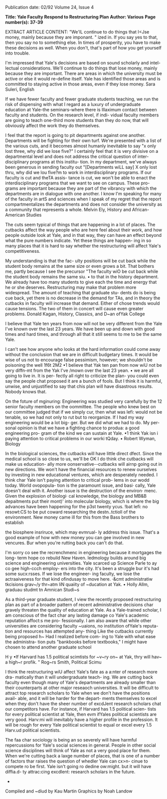 Publication date: 02/92
Volume 24, Issue 4

**Title: Yale Faculty Respond to Restructuring Plan**
**Author: Various**
**Page number(s): 37-39**

EXTRACT ARTICLE CONTENT:
"We'lL continue to do things that I<Jse money, 
mainly because they are imponant. " 
ized in. If you say yes to that, then you 
say no to something else. In times of 
prosperity, you have to make these 
decisions as well. When you don't, 
that's part of how you get yourself into 
trouble. 

I'm impressed that Yale's decisions 
are based on sound scholarly and intel-
lectual considerations. We'll continue 
to do things that lose money, mainly 
because they are important. There are 
areas in which the university must be 
active or else it would re-define itself. 
Yale has identified those areas and is 
committed to staying active in those 
areas, even if they lose money. 
Sara Suleri, English 

If we have fewer faculty and fewer 
graduate students teaching, we run the 
risk of dispensing with what I regard as 
a luxury of undergraduate education at 
Yale-the seminars-where there is 
lllaximum contact between faculty and 
students. On the research level, if indi-
vidual faculty members are going to 
teach one-third more students than 
they do now, that will obviously affect 
the work they do themselves. 

I feel that the report is going to pit 
departments against one another. 
Departments will be fighting for their 
own turf. We're presented with a list of 
the various cuts, and it becomes 
almost humanly inevitable to say "x 
only lost three, why did we lose five?" I 
certainly feel that it is very divisive on 
a departmental level and does not 
address the critical question of inter-
disciplinary programs at this institu-
tion. In my department, we've always 
been generous in sending faculty out 
"[Departments wiLL say] X only lost thru, 
why did we lou five?m 
to work in interdisciplinary programs. 
If our faculty is cut and theTA assis-
tance is cut, we won't be able to enact 
the interdisciplinary programs that we 
want to see on campus. These pro-
grams are important because they are 
part of the vibrancy with which the 
departments are in dialogue with one 
another. I know I'm speaking for many 
of the faculty in artS and sciences when 
I speak of my regret that the report 
compartmentalizes the departments 
and does not consider the university as 
a community that represents a whole. 
Melvin Ely, History and African-
American Studies 

The cuts seem typical of things 
that are happening in a lot of places. 
The cutbacks affect the way people 
who are here feel about their work, 
and how people outside look at Yale, 
and in that way, they can have an 
effect beyond what the pure numbers 
indicate. Yet these things are happen-
ing in so many places that it is hard to 
say whether the restructuring will 
affect Yale's competitiveness. 

My understanding is that the fac-
ulty positions will be cut back while 
the student body remains at the same 
size or even grows a bit. That bothers 
me, partly because I see the precursor 
"The faculty wiO be cut back while the student 
body remains the same siu. • 
to that in the history department. We 
already have too many students to give 
each the time and energy that he or 
she deserves. Restructuring may make 
that problem more widespread. The 
amount of teaching that graduate stu-
dents do is being cue back, yet there is 
no decrease in the demand for TAs, 
and in theory the cutbacks in faculty 
will increase that demand. Either of 
chose trends would cause tensions. 
The two of them in concert will cause 
even greater problems. 
Donald Kagan, History, Classics, and 
D~an ofYak College 

I believe that Yale ten years from 
now will not be very different from the 
Yale I've known over the last 23 years. 
We have been up and down with good 
times and hard times, and through all 
that it still seems to me to be the same 
Yale. 

I can't see how anyone who 
looks at the hard information could 
come away without the conclusion 
that we are in difficult budgetary 
times. It would be wise of us not to 
encourage false pessimism, however; 
we shouldn't be poisoning the well 
1f6t 
2M2 
•1 believe that Yak ten pan from now wiU not 
be very diffn-mt from the Yak I've /mown over 
the last 23 yean. • 
we are all going to live in. It is per-
fectly all right to criticize the plan-
you could even say the people chat 
proposed it are a bunch of fools. But 
I think it is harmful, unwise, and 
unjustified to say that chis plan will 
have disastrous results. Nobody 
knows that. 

On the foture of mginuring: 
Engineering was studied very carefully 
by the 12 senior faculty members on the 
oommittee. The people who knew best on 
our committee judged that if we simply cur, 
then what was lefi: would not be tenable, so 
we had not only to rut but to reorganize. If I 
had my way engineering would be a lot big-
ger. But we did what we had to do. My per-
sonal opinion is that we have a fighting 
chance to produa: a good engineering pro-
gram of the kind we can sustain at Yale. 
•1 think Yak isn i paying attention to critical 
problems in our worki tQday. • 
Robert Wyman, Biology 

In the biological sciences, the cutbacks 
will have little direct dfect. Since the medical 
school is so close to us, we'll be OK I do 
think che cutbacks will make us education-
ally more oonservative--cutbacks will airnp 
going out in new directions. We won't have 
the financial resources to renew ourselves by 
investing in new educational ventures, 
which are desperately needed. I think char 
Yale isn't paying attention to critical prob-
lems in our wodd today. World ovopopula-
tion is the paramount issue, and basi· 
cally, Yale doesn't deal with it. Another 
issue is the destruction of the environ· 
menc. Given the explosion of biologi· 
cal knowledge, the biology and 
MB&B depaitments put their mont)' 
into molecular biology, which is where 
the big advances have been happening for 
the p3st twenty ycus. !bat lefi: no resowt:CS 
to be put coward researching the destn..tctioll 
of the environment. New money came ill 
for this from the Bass brothers to establish 


the biosphere insriruce, which may evmrual-
ly address this issue. That's a good example 
of how with new money you can gee 
involved in new vencures. Bur when you're 
rutting back you can't do that. 

I'm sorry co see the recrenchmenc in 
engineering because it mortgages the long-
term hope co rebuild New Haven. 
ledmology builds around big science and 
engineering universities. Yale scarced up 
Science Parle to ay co gee high-ccch employ-
ers into the city. It's been a struggle bur it's 
had some sucx:rsses. If we lose the engineer-
ing faculty, we lose the actraaiveness for that 
kind ofindusay to move here. 
·&cmt administratiw tkcisions grav~/y thr~atm 
liN quaiity of ~ducation at Yak. • 
Holly Allm, graduau studmt tn 
Amnican Studi~s 

As a third-year graduate student, I 
view the recently proposed restructuring 
plan as part of a broader pattern of recent 
administrative decisions char gravely 
threaten the quality of education at Yale. 
As a Yale-trained scholar, I am conscious 
of the fact char any lasting damage co 
Yale's academic reputation affoct:s me pro-
fessionally. I am also aware that while 
other universities are considering faculty 
~uaions, no institution ofYale's reputa-
tion and resources has attempted any-
thing Like the cutbacks currently being 
proposed h~ Had I realized before com-
ing to Yale with what ease the administra-
tion puts "bankbooks before textbooks," I 
might have chosen to attend another 
graduate school 

H 
y 
•If Harvard has 1.5 political scimtists for ~v~ry 
on~ at Yak, thry will hav~ a high~r profik. " 
Rog~rs Smith, Political Scimu 

I think the restructuring wiU affect 
Yale's fate as a a:nter of research more dra-
matically than it will undergraduate teach-
ing. We are cutting back faculty even 
though many of Yale's departments are 
already smaller than their counterparts at 
other major reseaoch universities. It will be 
difficult to attract top research scholars to 
Yale when we don't have the positions avail-
able, and it will be harder for the depart-
ments themselves to excel when they don't 
have the sheer number of excdJent research 
scholars chat our competitors have. For 
instance, if Harvard has 1.5 political scien-
tists for every political scientist at Yale, then 
evm ifYales political scientists are very good. 
Harv:mi will inevitably have a higher profile 
in the profession. It will be rough for every 
Yale political scientist to equal or excel every 
1.5 Harv.ud political scientists. 

The faa char sociology is being an so 
severely will have harmful repercussions for 
Yale's social sciences in general. People in 
other social science disciplines will think of 
Yale as not a very good place for them. 
When we're cutting back a laxge number of 
places, that is one of a number of factors thar 
raises the question of whedler Yale can cx>n-
cinue to compete ro be first. Yale isn't going 
ro dedine ow:might. but it will have diffia.d-
ty attrac:cing excdlent: research scholars in the 
future. 

-
Compiled and ~diud by Kau Martin 
Graphics by Noah Landow